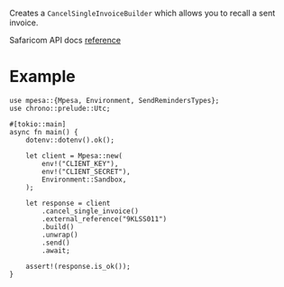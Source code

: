 Creates a `CancelSingleInvoiceBuilder` which allows you to recall a sent invoice.

Safaricom API docs [reference](https://developer.safaricom.co.ke/APIs/BillManager)

# Example
```rust,ignore
use mpesa::{Mpesa, Environment, SendRemindersTypes};
use chrono::prelude::Utc;

#[tokio::main]
async fn main() {
    dotenv::dotenv().ok();

    let client = Mpesa::new(
        env!("CLIENT_KEY"),
        env!("CLIENT_SECRET"),
        Environment::Sandbox,
    );

    let response = client
        .cancel_single_invoice()
        .external_reference("9KLSS011")
        .build()
        .unwrap()
        .send()
        .await;

    assert!(response.is_ok());
}
```
